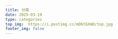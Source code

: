 ```yaml
---
title: 分类
date: 2025-03-19
type: categories
top_img:  https://i.postimg.cc/mD6tGXmD/top.jpg
footer_img: false
---
```

